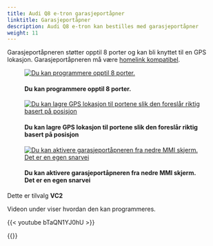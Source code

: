 ```yaml
---
title: Audi Q8 e-tron garasjeportåpner
linktitle: Garasjeportåpner
description: Audi Q8 e-tron kan bestilles med garasjeportåpner
weight: 11
---
```

<!-- markdownlint-disable MD033 -->

Garasjeportåpneren støtter opptil 8  porter og kan bli knyttet til en GPS lokasjon. Garasjeportåpneren må være [homelink kompatibel](https://www.homelink.com/).

<figure>
    <a href="https://media.electrichasgoneaudi.net/multimedia/models/e-tron/technology/garagedooropener/opener2.jpg">
        <img src="https://media.electrichasgoneaudi.net/multimedia/models/e-tron/technology/garagedooropener/opener2s.jpg"
        alt="Du kan programmere opptil 8 porter." title="Du kan programmere opptil 8 porter.">
    </a>
    <figcaption><h4>Du kan programmere opptil 8 porter.</h4></figcaption>
</figure>

<figure>
    <a href="https://media.electrichasgoneaudi.net/multimedia/models/e-tron/technology/garagedooropener/opener1.jpg">
        <img src="https://media.electrichasgoneaudi.net/multimedia/models/e-tron/technology/garagedooropener/opener1s.jpg"
        alt="Du kan lagre GPS lokasjon til portene slik den foreslår riktig basert på posisjon" title="Du kan lagre GPS lokasjon til portene slik den foreslår riktig basert på posisjon">
    </a>
    <figcaption><h4>Du kan lagre GPS lokasjon til portene slik den foreslår riktig basert på posisjon</h4></figcaption>
</figure>

<figure>
    <a href="https://media.electrichasgoneaudi.net/multimedia/models/e-tron/technology/garagedooropener/opener3.jpg">
        <img src="https://media.electrichasgoneaudi.net/multimedia/models/e-tron/technology/garagedooropener/opener3s.jpg"
        alt="Du kan aktivere garasjeportåpneren fra nedre MMI skjerm. Det er en egen snarvei" title="Du kan aktivere garasjeportåpneren fra nedre MMI skjerm. Det er en egen snarvei">
    </a>
    <figcaption><h4>Du kan aktivere garasjeportåpneren fra nedre MMI skjerm. Det er en egen snarvei</h4></figcaption>
</figure>

Dette er tilvalg **VC2**

Videon under viser hvordan den kan programmeres.

{{< youtube bTaQN1YJ0hU >}}

{{<children description="true" />}}
